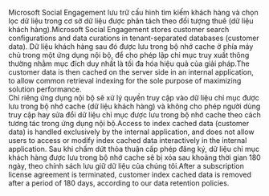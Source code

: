 <span data-ttu-id="4e2f4-101">Microsoft Social Engagement lưu trữ cấu hình tìm kiếm khách hàng và chọn lọc dữ liệu trong cơ sở dữ liệu được phân tách theo đối tượng thuê (dữ liệu khách hàng).</span><span class="sxs-lookup"><span data-stu-id="4e2f4-101">Microsoft Social Engagement stores customer search configurations and data curations in tenant-separated databases (customer data).</span></span> <span data-ttu-id="4e2f4-102">Dữ liệu khách hàng sau đó được lưu trong bộ nhớ cache ở phía máy chủ trong một ứng dụng nội bộ, để cho phép lập chỉ mục truy xuất thông thường nhằm mục đích duy nhất là tối đa hóa hiệu quả của giải pháp.</span><span class="sxs-lookup"><span data-stu-id="4e2f4-102">The customer data is then cached on the server side in an internal application, to allow common retrieval indexing for the sole purpose of maximizing solution performance.</span></span>   
 <span data-ttu-id="4e2f4-103">Chỉ riêng ứng dụng nội bộ sẽ xử lý quyền truy cập vào dữ liệu chỉ mục được lưu trong bộ nhớ cache (dữ liệu khách hàng) và không cho phép người dùng truy cập hay sửa đổi dữ liệu chỉ mục được lưu trong bộ nhớ cache theo cách tương tác trong ứng dụng nội bộ.</span><span class="sxs-lookup"><span data-stu-id="4e2f4-103">Access to index cached data (customer data) is handled exclusively by the internal application, and does not allow users to access or modify index cached data interactively in the internal application.</span></span> <span data-ttu-id="4e2f4-104">Sau khi chấm dứt thỏa thuận cấp phép đăng ký, dữ liệu chỉ mục khách hàng được lưu trong bộ nhớ cache sẽ bị xóa sau khoảng thời gian 180 ngày, theo chính sách lưu giữ dữ liệu của chúng tôi.</span><span class="sxs-lookup"><span data-stu-id="4e2f4-104">After a subscription license agreement is terminated, customer index cached data is removed after a period of 180 days, according to our data retention policies.</span></span>